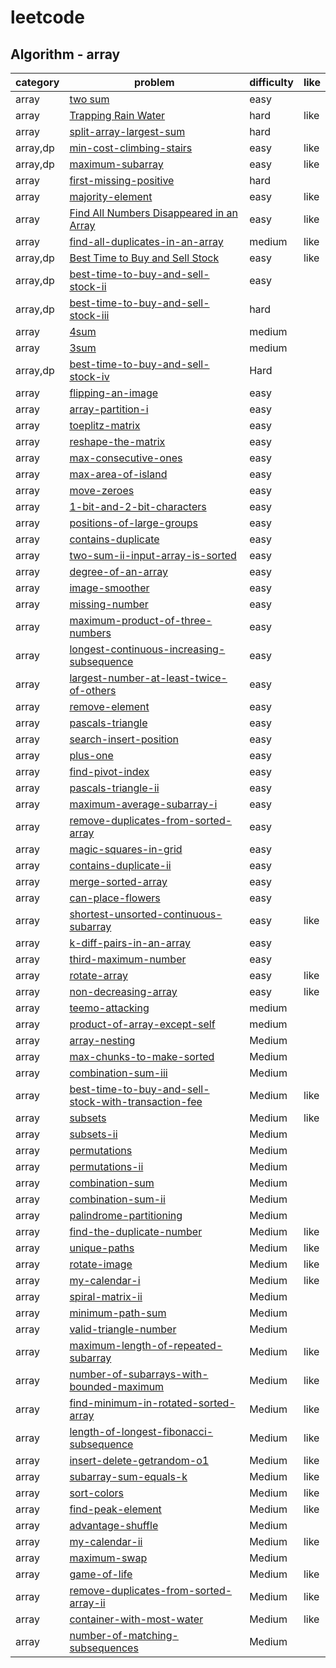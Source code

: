 # leetcode 

## Algorithm - array
| category  | problem | difficulty | like | 
| ------------- | ------------- | ------------- | ---------|
|array|[two sum](https://leetcode.com/problems/two-sum/description/)|easy|
|array|[Trapping Rain Water](https://leetcode.com/problems/trapping-rain-water/description/)|hard|like|
|array|[split-array-largest-sum](https://leetcode.com/problems/split-array-largest-sum/description/)|hard|
|array,dp|[min-cost-climbing-stairs](https://leetcode.com/problems/min-cost-climbing-stairs/description/)|easy|like|
|array,dp|[maximum-subarray](https://leetcode.com/problems/maximum-subarray/description/)|easy|like|
|array|[first-missing-positive](https://leetcode.com/problems/first-missing-positive/)|hard|
|array|[majority-element](https://leetcode.com/problems/majority-element/description/)|easy|like|
|array|[Find All Numbers Disappeared in an Array](https://leetcode.com/problems/find-all-numbers-disappeared-in-an-array/description/)|easy|like|
|array|[find-all-duplicates-in-an-array](https://leetcode.com/problems/find-all-duplicates-in-an-array/)|medium|like|
|array,dp|[Best Time to Buy and Sell Stock](https://leetcode.com/problems/best-time-to-buy-and-sell-stock/description/)|easy|like|
|array,dp|[best-time-to-buy-and-sell-stock-ii](https://leetcode.com/problems/best-time-to-buy-and-sell-stock-ii/)|easy|
|array,dp|[best-time-to-buy-and-sell-stock-iii](https://leetcode.com/problems/best-time-to-buy-and-sell-stock-iii/)|hard|
|array|[4sum](https://leetcode.com/problems/4sum/description/)|medium|
|array|[3sum](https://leetcode.com/problems/3sum/)|medium|
|array,dp|[best-time-to-buy-and-sell-stock-iv](https://leetcode.com/problems/best-time-to-buy-and-sell-stock-iv/description/)|Hard|
|array|[flipping-an-image](https://leetcode.com/problems/flipping-an-image/description/)|easy|
|array|[array-partition-i](https://leetcode.com/problems/array-partition-i/description/)|easy|
|array|[toeplitz-matrix](https://leetcode.com/problems/toeplitz-matrix/description/)|easy|
|array|[reshape-the-matrix](https://leetcode.com/problems/reshape-the-matrix/description/)|easy|
|array|[max-consecutive-ones](https://leetcode.com/problems/max-consecutive-ones/description/)|easy|
|array|[max-area-of-island](https://leetcode.com/problems/max-area-of-island/description/)|easy|
|array|[move-zeroes](https://leetcode.com/problems/move-zeroes/description/)|easy|
|array|[1-bit-and-2-bit-characters](https://leetcode.com/problems/1-bit-and-2-bit-characters/description/)|easy|
|array|[positions-of-large-groups](https://leetcode.com/problems/positions-of-large-groups/description/)|easy|
|array|[contains-duplicate](https://leetcode.com/problems/contains-duplicate/description/)|easy|
|array|[two-sum-ii-input-array-is-sorted](https://leetcode.com/problems/two-sum-ii-input-array-is-sorted/description/)|easy|
|array|[degree-of-an-array](https://leetcode.com/problems/degree-of-an-array/description/)|easy|
|array|[image-smoother](https://leetcode.com/problems/image-smoother/description)|easy|
|array|[missing-number](https://leetcode.com/problems/missing-number/description/)|easy|
|array|[maximum-product-of-three-numbers](https://leetcode.com/problems/maximum-product-of-three-numbers/description/)|easy|
|array|[longest-continuous-increasing-subsequence](https://leetcode.com/problems/longest-continuous-increasing-subsequence/description/)|easy|
|array|[largest-number-at-least-twice-of-others](https://leetcode.com/problems/largest-number-at-least-twice-of-others/description/)|easy|
|array|[remove-element](https://leetcode.com/problems/remove-element/description/)|easy|
|array|[pascals-triangle](https://leetcode.com/problems/pascals-triangle/description/)|easy|
|array|[search-insert-position](https://leetcode.com/problems/search-insert-position/description/)|easy|
|array|[plus-one](https://leetcode.com/problems/plus-one/description/)|easy|
|array|[find-pivot-index](https://leetcode.com/problems/find-pivot-index/description/)|easy|
|array|[pascals-triangle-ii](https://leetcode.com/problems/pascals-triangle-ii/description/)|easy|
|array|[maximum-average-subarray-i](https://leetcode.com/problems/maximum-average-subarray-i/)|easy|
|array|[remove-duplicates-from-sorted-array](https://leetcode.com/problems/remove-duplicates-from-sorted-array/description/)|easy|
|array|[magic-squares-in-grid](https://leetcode.com/problems/magic-squares-in-grid/description/)|easy|
|array|[contains-duplicate-ii](https://leetcode.com/problems/contains-duplicate-ii/description/)|easy|
|array|[merge-sorted-array](https://leetcode.com/problems/merge-sorted-array/description/)|easy|
|array|[can-place-flowers](https://leetcode.com/problems/can-place-flowers/description/)|easy|
|array|[shortest-unsorted-continuous-subarray](https://leetcode.com/problems/shortest-unsorted-continuous-subarray/description/)|easy|like|
|array|[k-diff-pairs-in-an-array](https://leetcode.com/problems/k-diff-pairs-in-an-array/description/)|easy|
|array|[third-maximum-number](https://leetcode.com/problems/third-maximum-number/description/)|easy|
|array|[rotate-array](https://leetcode.com/problems/rotate-array/description/)|easy|like|
|array|[non-decreasing-array](https://leetcode.com/problems/non-decreasing-array/description/)|easy|like|
|array|[teemo-attacking](https://leetcode.com/problems/teemo-attacking/description/)|medium|
|array|[product-of-array-except-self](https://leetcode.com/problems/product-of-array-except-self/description/)|medium|
|array|[array-nesting](https://leetcode.com/problems/array-nesting/description/)|Medium|
|array|[max-chunks-to-make-sorted](https://leetcode.com/problems/max-chunks-to-make-sorted/description/)|Medium|
|array|[combination-sum-iii](https://leetcode.com/problems/combination-sum-iii/description/)|Medium|
|array|[best-time-to-buy-and-sell-stock-with-transaction-fee](https://leetcode.com/problems/best-time-to-buy-and-sell-stock-with-transaction-fee/description/)|Medium|like|
|array|[subsets](https://leetcode.com/problems/subsets/description/)|Medium|like|
|array|[subsets-ii](https://leetcode.com/problems/subsets-ii/description/)|Medium|
|array|[permutations](https://leetcode.com/problems/permutations/description/)|Medium|
|array|[permutations-ii](https://leetcode.com/problems/permutations-ii/description/)|Medium|
|array|[combination-sum](https://leetcode.com/problems/combination-sum/description/)|Medium|
|array|[combination-sum-ii](https://leetcode.com/problems/combination-sum-ii/description/)|Medium|
|array|[palindrome-partitioning](https://leetcode.com/problems/palindrome-partitioning/description/)|Medium|
|array|[find-the-duplicate-number](https://leetcode.com/problems/find-the-duplicate-number/description/)|Medium|like|
|array|[unique-paths](https://leetcode.com/problems/unique-paths/description/)|Medium|like|
|array|[rotate-image](https://leetcode.com/problems/rotate-image/description/)|Medium|like|
|array|[my-calendar-i](https://leetcode.com/problems/my-calendar-i/description/)|Medium|like|
|array|[spiral-matrix-ii](https://leetcode.com/problems/spiral-matrix-ii/description/)|Medium|
|array|[minimum-path-sum](https://leetcode.com/problems/minimum-path-sum/description/)|Medium|
|array|[valid-triangle-number](https://leetcode.com/problems/valid-triangle-number/description/)|Medium|
|array|[maximum-length-of-repeated-subarray](https://leetcode.com/problems/maximum-length-of-repeated-subarray/description/)|Medium|like|
|array|[number-of-subarrays-with-bounded-maximum](https://leetcode.com/problems/number-of-subarrays-with-bounded-maximum/description/)|Medium|like|
|array|[find-minimum-in-rotated-sorted-array](https://leetcode.com/problems/find-minimum-in-rotated-sorted-array/description/)|Medium|like|
|array|[length-of-longest-fibonacci-subsequence](https://leetcode.com/problems/length-of-longest-fibonacci-subsequence/description/)|Medium|like
|array|[insert-delete-getrandom-o1](https://leetcode.com/problems/insert-delete-getrandom-o1/description/)|Medium|like
|array|[subarray-sum-equals-k](https://leetcode.com/problems/subarray-sum-equals-k/description/)|Medium|like|
|array|[sort-colors](https://leetcode.com/problems/sort-colors/description/)|Medium|like|
|array|[find-peak-element](https://leetcode.com/problems/find-peak-element/description/)|Medium|like|
|array|[advantage-shuffle](https://leetcode.com/problems/advantage-shuffle/description/)|Medium|
|array|[my-calendar-ii](https://leetcode.com/problems/my-calendar-ii/description/)|Medium|like
|array|[maximum-swap](https://leetcode.com/problems/maximum-swap/description/)|Medium|
|array|[game-of-life](https://leetcode.com/problems/game-of-life/description/)|Medium|like
|array|[remove-duplicates-from-sorted-array-ii](https://leetcode.com/problems/remove-duplicates-from-sorted-array-ii/description/)|Medium|like
|array|[container-with-most-water](https://leetcode.com/problems/container-with-most-water/description/#)|Medium|like
|array|[number-of-matching-subsequences](https://leetcode.com/problems/number-of-matching-subsequences/description/)|Medium|